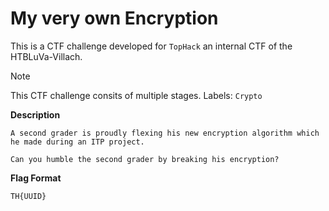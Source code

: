 # My very own Encryption

This is a CTF challenge developed for `TopHack` an internal CTF of the HTBLuVa-Villach. <br/>

> [!NOTE]
> This CTF challenge consits of multiple stages.
> Labels: `Crypto`

**Description**
```
A second grader is proudly flexing his new encryption algorithm which he made during an ITP project. 

Can you humble the second grader by breaking his encryption?
```

**Flag Format**
```
TH{UUID}
```
